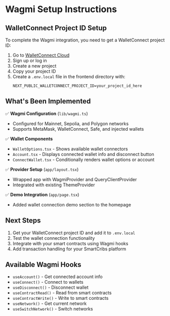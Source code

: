# Wagmi Setup Instructions

## WalletConnect Project ID Setup

To complete the Wagmi integration, you need to get a WalletConnect project ID:

1. Go to [WalletConnect Cloud](https://cloud.walletconnect.com/)
2. Sign up or log in
3. Create a new project
4. Copy your project ID
5. Create a `.env.local` file in the frontend directory with:
   ```
   NEXT_PUBLIC_WALLETCONNECT_PROJECT_ID=your_project_id_here
   ```

## What's Been Implemented

✅ **Wagmi Configuration** (`lib/wagmi.ts`)
- Configured for Mainnet, Sepolia, and Polygon networks
- Supports MetaMask, WalletConnect, Safe, and injected wallets

✅ **Wallet Components**
- `WalletOptions.tsx` - Shows available wallet connectors
- `Account.tsx` - Displays connected wallet info and disconnect button
- `ConnectWallet.tsx` - Conditionally renders wallet options or account

✅ **Provider Setup** (`app/layout.tsx`)
- Wrapped app with WagmiProvider and QueryClientProvider
- Integrated with existing ThemeProvider

✅ **Demo Integration** (`app/page.tsx`)
- Added wallet connection demo section to the homepage

## Next Steps

1. Get your WalletConnect project ID and add it to `.env.local`
2. Test the wallet connection functionality
3. Integrate with your smart contracts using Wagmi hooks
4. Add transaction handling for your SmartCribs platform

## Available Wagmi Hooks

- `useAccount()` - Get connected account info
- `useConnect()` - Connect to wallets
- `useDisconnect()` - Disconnect wallet
- `useContractRead()` - Read from smart contracts
- `useContractWrite()` - Write to smart contracts
- `useNetwork()` - Get current network
- `useSwitchNetwork()` - Switch networks 